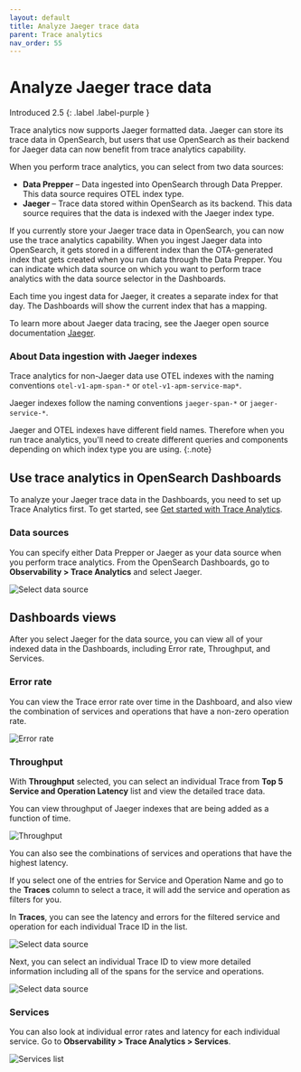 ```yaml
---
layout: default
title: Analyze Jaeger trace data 
parent: Trace analytics
nav_order: 55
---
```


# Analyze Jaeger trace data

Introduced 2.5
{: .label .label-purple }

Trace analytics now supports Jaeger formatted data. Jaeger can store its trace data in OpenSearch, but users that use OpenSearch as their backend for Jaeger data can now benefit from trace analytics capability.

When you perform trace analytics, you can select from two data sources:

- **Data Prepper** – Data ingested into OpenSearch through Data Prepper. This data source requires OTEL index type.
- **Jaeger** – Trace data stored within OpenSearch as its backend. This data source requires that the data is indexed with the Jaeger index type.

If you currently store your Jaeger trace data in OpenSearch, you can now use the trace analytics capability. When you ingest Jaeger data into OpenSearch, it gets stored in a different index than the OTA-generated index that gets created when you run data through the Data Prepper. You can indicate which data source on which you want to perform trace analytics with the data source selector in the Dashboards.

Each time you ingest data for Jaeger, it creates a separate index for that day. The Dashboards will show the current index that has a mapping.

To learn more about Jaeger data tracing, see the Jaeger open source documentation [Jaeger](https://www.jaegertracing.io/).

<!-- need more details from engineer or PM for how they would be able to switch from different indexes to display in the Dashboards Data selector menu.-->

### About Data ingestion with Jaeger indexes

Trace analytics for non-Jaeger data use OTEL indexes with the naming conventions `otel-v1-apm-span-*` or `otel-v1-apm-service-map*`.

Jaeger indexes follow the naming conventions `jaeger-span-*` or `jaeger-service-*`.

Jaeger and OTEL indexes have different field names. Therefore when you run trace analytics, you'll need to create different queries and components depending on which index type you are using.
{:.note}


## Use trace analytics in OpenSearch Dashboards

To analyze your Jaeger trace data in the Dashboards, you need to set up Trace Analytics first. To get started, see [Get started with Trace Analytics]({{site.url}}{{site.baseurl}}/observability-plugin/trace/get-started/).

### Data sources

You can specify either Data Prepper or Jaeger as your data source when you perform trace analytics.
From the OpenSearch Dashboards, go to **Observability > Trace Analytics** and select Jaeger.

![Select data source]({{site.url}}{{site.baseurl}}/images/trace-analytics/select-data.png)

## Dashboards views

After you select Jaeger for the data source, you can view all of your indexed data in the Dashboards, including Error rate, Throughput, and Services.
### Error rate

You can view the Trace error rate over time in the Dashboard, and also view the combination of services and operations that have a non-zero operation rate.

![Error rate]({{site.url}}{{site.baseurl}}/images/trace-analytics/error-rate.png)

### Throughput

With **Throughput** selected, you can select an individual Trace from **Top 5 Service and Operation Latency** list and view the detailed trace data.

You can view throughput of Jaeger indexes that are being added as a function of time.

![Throughput]({{site.url}}{{site.baseurl}}/images/trace-analytics/throughput.png)

You can also see the combinations of services and operations that have the highest latency.

If you select one of the entries for Service and Operation Name and go to the **Traces** column to select a trace, it will add the service and operation as filters for you.

In **Traces**, you can see the latency and errors for the filtered service and operation for each individual Trace ID in the list.

![Select data source]({{site.url}}{{site.baseurl}}/images/trace-analytics/service-trace-data.png)

Next, you can select an individual Trace ID to view more detailed information including all of the spans for the service and operations.

![Select data source]({{site.url}}{{site.baseurl}}/images/trace-analytics/trace-details.png)

### Services

You can also look at individual error rates and latency for each individual service. Go to **Observability > Trace Analytics > Services**.

![Services list]({{site.url}}{{site.baseurl}}/images/trace-analytics/services.png)




